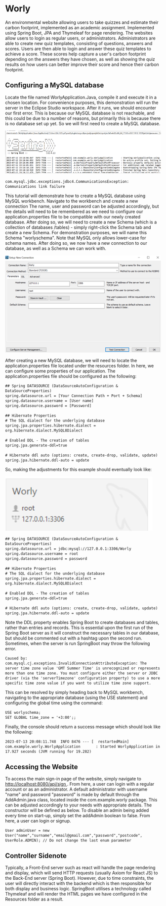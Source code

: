 # Worly
<p> An environmental website allowing users to take quizzes and estimate their carbon footprint, implemented as an academic assignment. Implemented using Spring Boot, JPA and Thymeleaf for page rendering. The websites allow users to login as regular users, or administrators. Administrators are able to create new quiz templates, consisting of questions, answers and scores. Users are then able to login and answer these quiz templates to achieve a score. These scores help capture a user's carbon footprint depending on the answers they have chosen, as well as showing the quiz results on how users can better improve their score and hence their carbon footprint. </p> 

<h2> Configuring a MySQL database </h2>
<p>Locate the file named WorlyApplication.Java, compile it and execute it in a chosen location. For convenience purposes, this demonstration will run the server in the Eclipse Studio workspace. After it runs, we should encounter our first error. This is because our MySQL database is not reachable, and this could be due to a number of reasons, but primarily this is because there is no database set up yet. So we will first need to create a MySQL database. </p>

![](https://github.com/Affiq/Worly/blob/main/Images/Springboot1.png)

```
com.mysql.jdbc.exceptions.jdbc4.CommunicationsException: Communications link failure
```

<p> This tutorial will demonstrate how to create a MySQL database using MySQL workbench. Navigate to the workbench and create a new connection The name, user and password can be adjusted accordingly, but the details will need to be remembered as we need to configure our application.properties file to be compatible with our newly created database. After doing so, we will need to create a new Schema (which is a collection of databases /tables) - simply right-click the Schema tab and create a new Schema. For demonstration purposes, we will name this Schema "worlyschema". Note that MySQL only allows lower-case for schema names. After doing so, we now have a new connection to our database, as well as a Schema we can work with.  </p>

![](https://github.com/Affiq/Worly/blob/main/Images/MySQL1.png)

<p> After creating a new MySQL database, we will need to locate the application.properties file located under the resources folder. In here, we can configure some properties of our application. The application.properties file should be configured as the following: </p>

```
## Spring DATASOURCE (DataSourceAutoConfiguration & DataSourceProperties)
spring.datasource.url = [Your Connection Path + Port + Schema]
spring.datasource.username = [User name]
spring.datasource.password = [Password]

## Hibernate Properties
# The SQL dialect for the underlying database
spring.jpa.properties.hibernate.dialect = org.hibernate.dialect.MySQL8Dialect

# Enabled DDL - The creation of tables
spring.jpa.generate-ddl=true

# Hibernate ddl auto (options: create, create-drop, validate, update)
spring.jpa.hibernate.ddl-auto = update
```

<p> So, making the adjustments for this example should eventually look like: </p> 

![](https://github.com/Affiq/Worly/blob/main/Images/WorlyConn.png)


```
## Spring DATASOURCE (DataSourceAutoConfiguration & DataSourceProperties)
spring.datasource.url = jdbc:mysql://127.0.0.1:3306/Worly
spring.datasource.username = root
spring.datasource.password = password

## Hibernate Properties
# The SQL dialect for the underlying database
spring.jpa.properties.hibernate.dialect = org.hibernate.dialect.MySQL8Dialect

# Enabled DDL - The creation of tables
spring.jpa.generate-ddl=true

# Hibernate ddl auto (options: create, create-drop, validate, update)
spring.jpa.hibernate.ddl-auto = update
```

<p> Note the DDL property enables Spring Boot to create databases and tables, rather than entries and records. This is essential upon the first run of the Spring Boot server as it will construct the necessary tables in our database, but should be commented out with a hashtag upon the second run. Sometimes, when the server is run SpringBoot may throw the following error.</p> 

```
Caused by: com.mysql.cj.exceptions.InvalidConnectionAttributeException: The server time zone value 'GMT Summer Time' is unrecognized or represents more than one time zone. You must configure either the server or JDBC driver (via the 'serverTimezone' configuration property) to use a more specific time zone value if you want to utilize time zone support.
```

<p> This can be resolved by simply heading back to MySQL workbench, navigating to the appropriate database (using the USE statement) and configuring the global time using the command: </p>

```
USE worlyschema;
SET GLOBAL time_zone = '+3:00';;
```

<p> Finally, the console should return a success message which should look like the following: </p>

```
2023-07-13 20:08:11.748  INFO 8476 --- [  restartedMain] com.example.worly.WorlyApplication       : Started WorlyApplication in 17.927 seconds (JVM running for 19.282)
```

<h2> Accessing the Website </h2>
<p> To access the main sign-in page of the website, simply navigate to <a href="http://localhost:8080/api/sign"> http://localhost:8080/api/sign </a>. From here, a user can login with a regular account or as an administrator. A default administrator with username "name" and password "password" is made by default through the AddAdmin.java class, located inside the com.example.worly package. This can be adjusted accordingly to your needs with appropriate details. The constructor will be defined as below. To disable an admin being added every time on start-up, simply set the addAdmin boolean to false. From here, a user can login or signup. </p>

```
User adminUser = new User("name","surname","email@gmail.com","password","postcode", UserRole.ADMIN); // Do not change the last enum parameter
```


<h2> Controller Sidenote </h2>
<p> Typically, a Front-End server such as react will handle the page rendering and display, which will send HTTP requests (usually Axiom for React JS) to the Back-End server (Spring Boot). However, due to time constraints, the user will directly interact with the backend which is then responsible for both display and business logic. SpringBoot utilises a technology called Thymeleaf and will render the HTML pages we have configured in the Resources folder as a result. </p>
